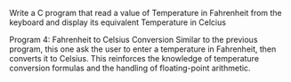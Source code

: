 Write a C program that read a value of Temperature in Fahrenheit from the keyboard
and display its equivalent Temperature in Celcius




Program 4: Fahrenheit to Celsius Conversion
Similar to the previous program, this one ask the user to enter a temperature in Fahrenheit, then converts it to Celsius. This reinforces the knowledge of temperature conversion formulas and the handling of floating-point arithmetic.
